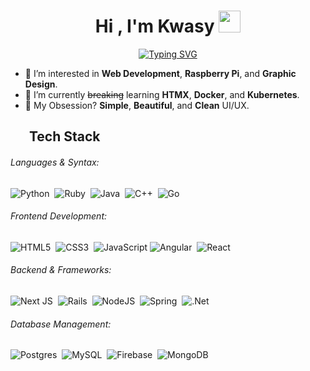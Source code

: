 <h1 align="center">Hi , I'm Kwasy </b><img src="https://media.giphy.com/media/hvRJCLFzcasrR4ia7z/giphy.gif" width="35"></h1>
<div align="center">
  <a href="https://git.io/typing-svg"><img src="https://readme-typing-svg.demolab.com?font=Fira+Code&pause=1000&center=true&width=435&lines=It+works+on+my+machine." alt="Typing SVG" /></a>
</div>

- 👀 I’m interested in **Web Development**, **Raspberry Pi**, and **Graphic Design**.
- 🌱 I’m currently ~~breaking~~ learning **HTMX**, **Docker**, and **Kubernetes**.
- 💙 My Obsession? **Simple**, **Beautiful**, and **Clean** UI/UX.

## <img src="https://media2.giphy.com/media/QssGEmpkyEOhBCb7e1/giphy.gif?cid=ecf05e47a0n3gi1bfqntqmob8g9aid1oyj2wr3ds3mg700bl&rid=giphy.gif" width ="25" height="15"><b> Tech Stack</b>

###### Languages & Syntax:
![Python](https://img.shields.io/badge/python-3670A0?style=for-the-badge&logo=python&logoColor=ffdd54)&nbsp;
![Ruby](https://img.shields.io/badge/ruby-%23CC342D.svg?style=for-the-badge&logo=ruby&logoColor=white)&nbsp;
![Java](https://img.shields.io/badge/java-%23ED8B00.svg?style=for-the-badge&logo=openjdk&logoColor=white)&nbsp;
![C++](https://img.shields.io/badge/c++-%2300599C.svg?style=for-the-badge&logo=c%2B%2B&logoColor=white)&nbsp;
![Go](https://img.shields.io/badge/go-%2300ADD8.svg?style=for-the-badge&logo=go&logoColor=white)&nbsp;

###### Frontend Development:
![HTML5](https://img.shields.io/badge/html5-%23E34F26.svg?style=for-the-badge&logo=html5&logoColor=white)&nbsp;
![CSS3](https://img.shields.io/badge/css3-%231572B6.svg?style=for-the-badge&logo=css3&logoColor=white)&nbsp;
![JavaScript](https://img.shields.io/badge/javascript-%23323330.svg?style=for-the-badge&logo=javascript&logoColor=%23F7DF1E)
![Angular](https://img.shields.io/badge/angular-%23DD0031.svg?style=for-the-badge&logo=angular&logoColor=white)&nbsp;
![React](https://img.shields.io/badge/react-%2320232a.svg?style=for-the-badge&logo=react&logoColor=%2361DAFB)&nbsp;

###### Backend & Frameworks:
![Next JS](https://img.shields.io/badge/Next-black?style=for-the-badge&logo=next.js&logoColor=white)&nbsp;
![Rails](https://img.shields.io/badge/rails-%23CC0000.svg?style=for-the-badge&logo=ruby-on-rails&logoColor=white)&nbsp;
![NodeJS](https://img.shields.io/badge/node.js-6DA55F?style=for-the-badge&logo=node.js&logoColor=white)&nbsp;
![Spring](https://img.shields.io/badge/spring-%236DB33F.svg?style=for-the-badge&logo=spring&logoColor=white)&nbsp;
![.Net](https://img.shields.io/badge/.NET-512BD4?style=for-the-badge&logo=dotnet&logoColor=white)&nbsp;

###### Database Management:
![Postgres](https://img.shields.io/badge/postgres-%23316192.svg?style=for-the-badge&logo=postgresql&logoColor=white)&nbsp;
![MySQL](https://img.shields.io/badge/mysql-4479A1.svg?style=for-the-badge&logo=mysql&logoColor=white)&nbsp;
![Firebase](https://img.shields.io/badge/firebase-a08021?style=for-the-badge&logo=firebase&logoColor=ffcd34)&nbsp;
![MongoDB](https://img.shields.io/badge/MongoDB-%234ea94b.svg?style=for-the-badge&logo=mongodb&logoColor=white)&nbsp;



<!-- Stats 
## <img src="https://media.giphy.com/media/iY8CRBdQXODJSCERIr/giphy.gif" width="35" height="15"><b>Github Stats</b>

<div align="center">
  <a href="#">
    <img height=200 align="center" alt="Kwasy's GitHub stats" src="https://github-readme-stats.vercel.app/api?username=DevHarold0-0&theme=transparent&show_icons=true&include_all_commits=true&custom_title=Kwasy's%20GitHub%20Stats&rank_icon=github">
  </a>
  <a href="#">
    <img height=200 align="center" alt="Kwasy's Top Languages" src="https://github-readme-stats.vercel.app/api/top-langs/?username=DevHarold0-0&theme=transparent&layout=compact&langs_count=8">
  </a>
</div>
-->
